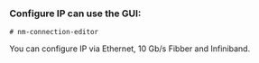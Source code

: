 ### Configure IP can use the GUI:

    # nm-connection-editor

You can configure IP via Ethernet, 10 Gb/s Fibber and Infiniband.
